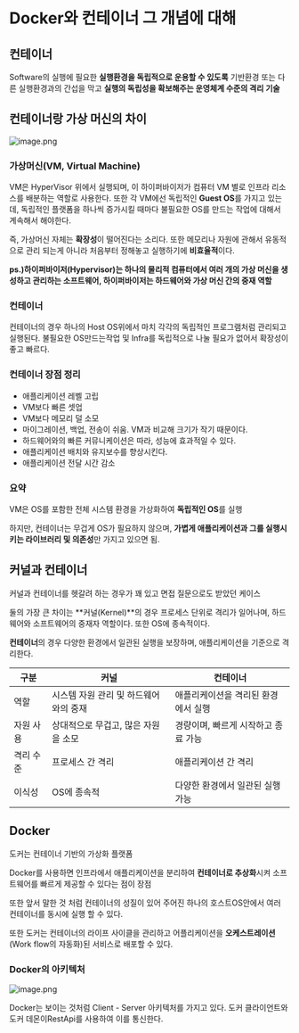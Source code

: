 # Docker와 컨테이너 그 개념에 대해

## 컨테이너

Software의 실행에 필요한 **실행환경을 독립적으로 운용할 수 있도록** 기반환경 또는 다른 실행환경과의 간섭을 막고 **실행의 독립성을 확보해주는 운영체계 수준의 격리 기술**

## 컨테이너랑 가상 머신의 차이

![image.png](https://prod-files-secure.s3.us-west-2.amazonaws.com/db74ba2d-24e4-4d4b-ae5c-07d99cd33ca1/26f7b732-ca53-4cb6-a621-15c4664e7feb/image.png)

### 가상머신(VM, Virtual Machine)

VM은 HyperVisor 위에서 실행되며, 이 하이퍼바이저가 컴퓨터 VM 별로 인프라 리소스를 배분하는 역할로 사용한다. 또한 각 VM에선 독립적인 **Guest OS**를 가지고 있는데, 독립적인 플랫폼을 하나씩 증가시킬 때마다 불필요한 OS를 만드는 작업에 대해서 계속해서 해야한다.

즉, 가상머신 자체는 **확장성**이 떨어진다는 소리다. 또한 메모리나 자원에 관해서 유동적으로 관리 되는게 아니라 처음부터 정해놓고 실행하기에 **비효율적**이다.

**ps.)하이퍼바이저(Hypervisor)는 하나의 물리적 컴퓨터에서 여러 개의 가상 머신을 생성하고 관리하는 소프트웨어, 하이퍼바이저는 하드웨어와 가상 머신 간의 중재 역할**

### 컨테이너

컨테이너의 경우 하나의 Host OS위에서 마치 각각의 독립적인 프로그램처럼 관리되고 실행된다. 불필요한 OS만드는작업 및 Infra를 독립적으로 나눌 필요가 없어서 확장성이 좋고 빠르다.

### 컨테이너 장점 정리

- 애플리케이션 레벨 고립
- VM보다 빠른 셋업
- VM보다 메모리 덜 소모
- 마이그레이션, 백업, 전송이 쉬움. VM과 비교해 크기가 작기 때문이다.
- 하드웨어와의 빠른 커뮤니케이션은 따라, 성능에 효과적일 수 있다.
- 애플리케이션 배치와 유지보수를 향상시킨다.
- 애플리케이션 전달 시간 감소

### 요약

VM은 OS를 포함한 전체 시스템 환경을 가상화하여 **독립적인 OS**를 실행

하지만, 컨테이너는 무겁게 OS가 필요하지 않으며, **가볍게 애플리케이션과 그를 실행시키는 라이브러리 및 의존성**만 가지고 있으면 됨.

## 커널과 컨테이너

커널과 컨테이너를 헷갈려 하는 경우가 꽤 있고 면접 질문으로도 받았던 케이스

둘의 가장 큰 차이는 **커널(Kernel)**의 경우 프로세스 단위로 격리가 일어나며, 하드웨어와 소프트웨어의 중재자 역할이다. 또한 OS에 종속적이다.

**컨테이너**의 경우 다양한 환경에서 일관된 실행을 보장하며, 애플리케이션을 기준으로 격리한다.

| 구분 | 커널 | 컨테이너 |
| --- | --- | --- |
| 역할 | 시스템 자원 관리 및 하드웨어와의 중재 | 애플리케이션을 격리된 환경에서 실행 |
| 자원 사용 | 상대적으로 무겁고, 많은 자원을 소모 | 경량이며, 빠르게 시작하고 종료 가능 |
| 격리 수준 | 프로세스 간 격리 | 애플리케이션 간 격리 |
| 이식성 | OS에 종속적 | 다양한 환경에서 일관된 실행 가능 |

## Docker

도커는 컨테이너 기반의 가상화 플랫폼

Docker를 사용하면 인프라에서 애플리케이션을 분리하여 **컨테이너로 추상화**시켜 소프트웨어를 빠르게 제공할 수 있다는 점이 장점

또한 앞서 말한 것 처럼 컨테이너의 성질이 있어 주어진 하나의 호스트OS안에서 여러 컨테이너를 동시에 실행 할 수 있다.

또한 도커는 컨테이너의 라이프 사이클을 관리하고 어플리케이션을 **오케스트레이션**(Work flow의 자동화)된 서비스로 배포할 수 있다.

### Docker의 아키텍처

![image.png](https://prod-files-secure.s3.us-west-2.amazonaws.com/db74ba2d-24e4-4d4b-ae5c-07d99cd33ca1/d8e1aa4e-4be6-4589-9bd0-6f697dd48747/image.png)

Docker는 보이는 것처럼 Client - Server 아키텍처를 가지고 있다. 도커 클라이언트와 도커 데몬이RestApi를 사용하여 이를 통신한다.